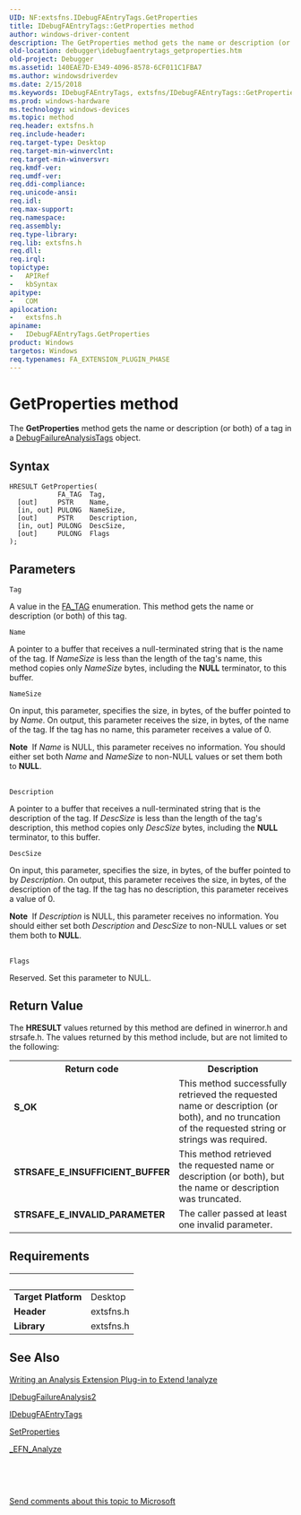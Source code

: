 ```yaml
---
UID: NF:extsfns.IDebugFAEntryTags.GetProperties
title: IDebugFAEntryTags::GetProperties method
author: windows-driver-content
description: The GetProperties method gets the name or description (or both) of a tag in a DebugFailureAnalysisTags object.
old-location: debugger\idebugfaentrytags_getproperties.htm
old-project: Debugger
ms.assetid: 140EAE7D-E349-4096-8578-6CF011C1FBA7
ms.author: windowsdriverdev
ms.date: 2/15/2018
ms.keywords: IDebugFAEntryTags, extsfns/IDebugFAEntryTags::GetProperties, IDebugFAEntryTags interface [Windows Debugging], GetProperties method, GetProperties method [Windows Debugging], GetProperties, debugger.idebugfaentrytags_getproperties, IDebugFAEntryTags::GetProperties, GetProperties method [Windows Debugging], IDebugFAEntryTags interface
ms.prod: windows-hardware
ms.technology: windows-devices
ms.topic: method
req.header: extsfns.h
req.include-header: 
req.target-type: Desktop
req.target-min-winverclnt: 
req.target-min-winversvr: 
req.kmdf-ver: 
req.umdf-ver: 
req.ddi-compliance: 
req.unicode-ansi: 
req.idl: 
req.max-support: 
req.namespace: 
req.assembly: 
req.type-library: 
req.lib: extsfns.h
req.dll: 
req.irql: 
topictype:
-	APIRef
-	kbSyntax
apitype:
-	COM
apilocation:
-	extsfns.h
apiname:
-	IDebugFAEntryTags.GetProperties
product: Windows
targetos: Windows
req.typenames: FA_EXTENSION_PLUGIN_PHASE
---
```



# GetProperties method
The <b>GetProperties</b> method gets the name or description (or both) of a tag in a <a href="..\extsfns\nn-extsfns-idebugfaentrytags.md">DebugFailureAnalysisTags</a> object.

## Syntax

````
HRESULT GetProperties(
            FA_TAG  Tag,
  [out]     PSTR    Name,
  [in, out] PULONG  NameSize,
  [out]     PSTR    Description,
  [in, out] PULONG  DescSize,
  [out]     PULONG  Flags
);
````

## Parameters

`Tag`

A value in the <a href="https://docs.microsoft.com/en-us/windows-hardware/drivers/debugger/writing-an-analysis-extension-to-extend--analyze">FA_TAG</a> enumeration. This method gets the name or description (or both) of this tag.

`Name`

A pointer to a buffer that receives a null-terminated string that is the name of the tag. If <i>NameSize</i> is less than the length of the tag's name, this method copies only <i>NameSize</i> bytes, including the <b>NULL</b> terminator, to this buffer.

`NameSize`

On input, this parameter, specifies the size, in bytes, of the buffer pointed to by <i>Name</i>. On output, this parameter receives the size, in bytes, of the name of the tag. If the tag has no name, this parameter receives a value of 0.

<div class="alert"><b>Note</b>  If <i>Name</i> is NULL, this parameter receives no information. You should either set both <i>Name</i> and <i>NameSize</i> to non-NULL values or set them both to <b>NULL</b>.</div>
<div> </div>

`Description`

A pointer to a buffer that receives a null-terminated string that is the description of the tag. If <i>DescSize</i> is less than the length of the tag's description, this method copies only <i>DescSize</i> bytes, including the <b>NULL</b> terminator, to this buffer.

`DescSize`

On input, this parameter, specifies the size, in bytes, of the buffer pointed to by <i>Description</i>. On output, this parameter receives the size, in bytes, of the description of the tag. If the tag has no description, this parameter receives a value of 0.

<div class="alert"><b>Note</b>  If <i>Description</i> is NULL, this parameter receives no information. You should either set both <i>Description</i> and <i>DescSize</i> to non-NULL values or set them both to <b>NULL</b>.</div>
<div> </div>

`Flags`

Reserved. Set this parameter to NULL.


## Return Value

The <b>HRESULT</b> values returned by this method are defined in winerror.h and strsafe.h. The values returned by this method include, but are not limited to the following:

<table>
<tr>
<th>Return code</th>
<th>Description</th>
</tr>
<tr>
<td width="40%">
<dl>
<dt><b>S_OK</b></dt>
</dl>
</td>
<td width="60%">
This method successfully retrieved the requested name or description  (or both), and no truncation of the requested string or strings was required.

</td>
</tr>
<tr>
<td width="40%">
<dl>
<dt><b>STRSAFE_E_INSUFFICIENT_BUFFER</b></dt>
</dl>
</td>
<td width="60%">
This method retrieved the requested name or description (or both), but the name or description was truncated.

</td>
</tr>
<tr>
<td width="40%">
<dl>
<dt><b>STRSAFE_E_INVALID_PARAMETER </b></dt>
</dl>
</td>
<td width="60%">
The caller passed at least one invalid parameter.

</td>
</tr>
</table>


## Requirements
| &nbsp; | &nbsp; |
| ---- |:---- |
| **Target Platform** | Desktop |
| **Header** | extsfns.h |
| **Library** | extsfns.h |

## See Also

<a href="https://msdn.microsoft.com/7648F789-85D5-4247-90DD-2EAA43543483">Writing an Analysis Extension Plug-in to Extend !analyze</a>



<a href="..\extsfns\nn-extsfns-idebugfailureanalysis2.md">IDebugFailureAnalysis2</a>



<a href="..\extsfns\nn-extsfns-idebugfaentrytags.md">IDebugFAEntryTags</a>



<a href="https://msdn.microsoft.com/library/windows/hardware/jj991815">SetProperties</a>



<a href="..\extsfns\nc-extsfns-ext_analysis_plugin.md">_EFN_Analyze</a>



 

 

<a href="mailto:wsddocfb@microsoft.com?subject=Documentation%20feedback [Debugger\debugger]:%20IDebugFAEntryTags::GetProperties method%20 RELEASE:%20(2/15/2018)&amp;body=%0A%0APRIVACY STATEMENT%0A%0AWe use your feedback to improve the documentation. We don't use your email address for any other purpose, and we'll remove your email address from our system after the issue that you're reporting is fixed. While we're working to fix this issue, we might send you an email message to ask for more info. Later, we might also send you an email message to let you know that we've addressed your feedback.%0A%0AFor more info about Microsoft's privacy policy, see http://privacy.microsoft.com/en-us/default.aspx." title="Send comments about this topic to Microsoft">Send comments about this topic to Microsoft</a>